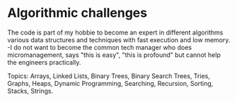 # Algorithmic challenges 

The code is part of my hobbie to become an expert in different algorithms  various data structures and techniques with fast execution and low memory.
-I do not want to become the common tech manager who does micromanagement, says "this is easy", "this is profound" but cannot help the engineers practically.

Topics:
Arrays, Linked Lists, Binary Trees, Binary Search Trees, Tries, Graphs, Heaps, Dynamic Programming, Searching, Recursion, Sorting, Stacks, Strings.


